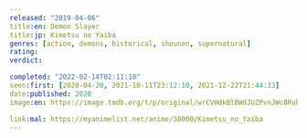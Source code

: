 ```yaml
---
released: "2019-04-06"
title:en: Demon Slayer
title:jp: Kimetsu no Yaiba
genres: [action, demons, historical, shounen, supernatural]
rating:
verdict:

completed: "2022-02-14T02:11:18"
seen:first: [2020-04-20, 2021-10-11T23:12:10, 2021-12-22T21:44:33]
date:published: 2020
image:en: https://image.tmdb.org/t/p/original/wrCVHdkBlBWdJUZPvnJWcBRuhSY.jpg

link:mal: https://myanimelist.net/anime/38000/Kimetsu_no_Yaiba
---
```


